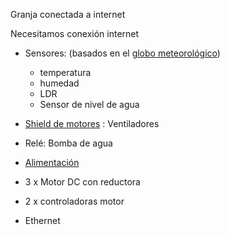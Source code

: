 Granja conectada a internet

Necesitamos conexión internet

* Sensores: (basados en el [globo meteorológico](./globo.md))
  * temperatura
  * humedad
  * LDR
  * Sensor de nivel de agua

* [Shield de motores](./MotorDC.md) :  Ventiladores
* Relé:  Bomba de agua
* [Alimentación](./Alimentacion.md)
* 3 x Motor DC con reductora
* 2 x controladoras motor
* Ethernet
